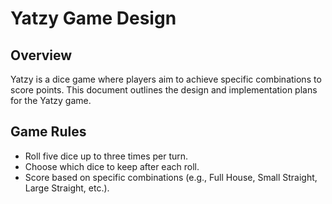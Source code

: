 # Yatzy Game Design

## Overview
Yatzy is a dice game where players aim to achieve specific combinations to score points. This document outlines the design and implementation plans for the Yatzy game.

## Game Rules
- Roll five dice up to three times per turn.
- Choose which dice to keep after each roll.
- Score based on specific combinations (e.g., Full House, Small Straight, Large Straight, etc.).
